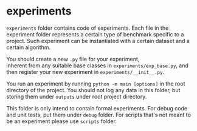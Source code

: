 # experiments

`experiments` folder contains code of experiments. Each file in the experiment folder represents a certain type of 
benchmark specific to a project. Such experiment can be instantiated with a certain dataset and a certain algorithm.

You should create a new `.py` file for your experiment,  
inherent from any suitable base classes in `experiments/exp_base.py`, 
and then register your new experiment in `experiments/__init__.py`. 

You run an experiment by running `python -m main [options]` in the root directory of the
project. You should not log any data in this folder, but storing them under `outputs` under root project
directory.

This folder is only intend to contain formal experiments. For debug code and unit tests, put them under `debug` folder.
For scripts that's not meant to be an experiment please use `scripts` folder.

